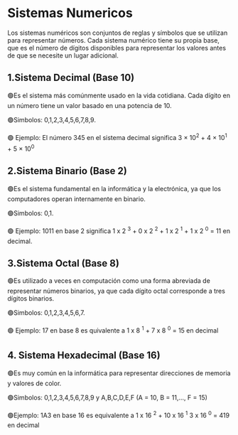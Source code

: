 # Sistemas Numericos 
Los sistemas numéricos son conjuntos de reglas y símbolos que se utilizan para representar números. Cada sistema numérico tiene su propia base, 
que es el número de dígitos disponibles para representar los valores antes de que se necesite un lugar adicional.

## 1.Sistema Decimal (Base 10)
🟢Es el sistema más comúnmente usado en la vida cotidiana. Cada dígito en un número tiene un valor basado en una potencia de 10.

🟢Simbolos: 0,1,2,3,4,5,6,7,8,9.

🟢 Ejemplo: El número 345 en el sistema decimal significa 3 × 10<sup>2</sup> + 4 × 10<sup>1</sup> + 5 × 10<sup>0</sup>

## 2.Sistema Binario (Base 2)
🟢Es el sistema fundamental en la informática y la electrónica, ya que los computadores operan internamente en binario.

🟢Simbolos: 0,1.

🟢 Ejemplo: 1011 en base 2 significa 1 x 2 <sup>3</sup> + 0 x 2 <sup>2</sup> + 1 x 2 <sup>1</sup> + 1 x 2 <sup>0</sup> = 11 en decimal.

## 3.Sistema Octal (Base 8)
🟢Es utilizado a veces en computación como una forma abreviada de representar números binarios, ya que cada dígito octal corresponde a tres dígitos binarios.

🟢Simbolos: 0,1,2,3,4,5,6,7.

🟢 Ejemplo: 17 en base 8 es quivalente a 1 x 8 <sup>1</sup> + 7 x 8 <sup>0</sup> = 15 en decimal
## 4. Sistema Hexadecimal (Base 16)
🟢Es muy común en la informática para representar direcciones de memoria y valores de color.

🟢Simbolos: 0,1,2,3,4,5,6,7,8,9 y A,B,C,D,E,F (A = 10, B = 11,..., F = 15)

🟢Ejemplo: 1A3 en base 16 es equivalente a 1 x 16 <sup>2</sup> + 10 x 16 <sup>1</sup> 3 x 16 <sup>0</sup> = 419 en decimal
